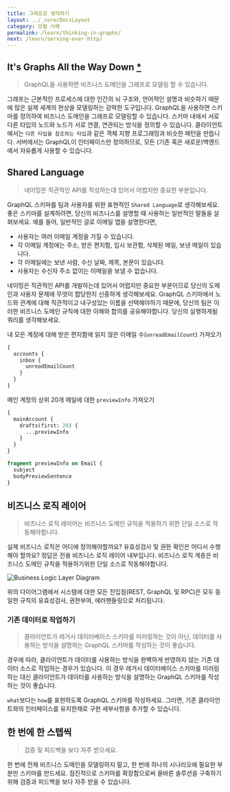 ```yaml
---
title: 그래프로 생각하기
layout: ../_core/DocsLayout
category: 모범 사례
permalink: /learn/thinking-in-graphs/
next: /learn/serving-over-http/
---
```


## It's Graphs All the Way Down [\*](https://en.wikipedia.org/wiki/Turtles_all_the_way_down)
> GraphQL을 사용하면 비즈니스 도메인을 그래프로 모델링 할 수 있습니다.

그래프는 근본적인 프로세스에 대한 인간의 뇌 구조와, 언어적인 설명과 비슷하기 때문에 많은 실제 세계의 현상을 모델링하는 강력한 도구입니다. GraphQL을 사용하면 스키마를 정의하여 비즈니스 도메인을 그래프로 모델링할 수 있습니다. 스키마 내에서 서로 다른 타입의 노드와 노드가 서로 연결, 연관되는 방식을 정의할 수 있습니다. 클라이언트에서는 `다른 타입을 참조하는 타입`과 같은 객체 지향 프로그래밍과 비슷한 패턴을 만듭니다. 서버에서는 GraphQL이 인터페이스만 정의하므로, 모든 (기존 혹은 새로운)백엔드에서 자유롭게 사용할 수 있습니다.

## Shared Language
> 네이밍은 직관적인 API를 작성하는데 있어서 어렵지만 중요한 부분입니다.

GraphQL 스키마를 팀과 사용자를 위한 표현적인 `Shared Language`로 생각해보세요. 좋은 스키마를 설계하려면, 당신의 비즈니스를 설명할 때 사용하는 일반적인 말들을 살펴보세요. 예를 들어, 일반적인 글로 이메일 앱을 설명한다면,

* 사용자는 여러 이메일 계정을 가질 수 있습니다.
* 각 이메일 계정에는 주소, 받은 편지함, 임시 보관함, 삭제된 메일, 보낸 메일이 있습니다.
* 각 이메일에는 보낸 사람, 수신 날짜, 제목, 본문이 있습니다.
* 사용자는 수신자 주소 없이는 이메일을 보낼 수 없습니다.

네이밍은 직관적인 API를 개발하는데 있어서 어렵지만 중요한 부분이므로 당신의 도메인과 사용자 문제에 무엇이 합당한지 신중하게 생각해보세요. GraphQL 스키마에서 노드와 관계에 대해 직관적이고 내구성있는 이름을 선택해야하기 때문에, 당신의 팀은 이러한 비즈니스 도메인 규칙에 대한 이해와 합의를 공유해야합니다. 당신의 실행하게될 쿼리를 생각해보세요.

내 모든 계정에 대해 받은 편지함에 읽지 않은 이메일 수(`unreadEmailCount`) 가져오기
```graphql
{
  accounts {
    inbox {
      unreadEmailCount
    }
  }
}
```

메인 계정의 상위 20개 메일에 대한 `previewInfo` 가져오기
```graphql
{
  mainAccount {
    drafts(first: 20) {
      ...previewInfo
    }
  }
}

fragment previewInfo on Email {
  subject
  bodyPreviewSentence
}
```

## 비즈니스 로직 레이어
> 비즈니스 로직 레이어는 비즈니스 도메인 규칙을 적용하기 위한 단일 소스로 작동해야합니다.

실제 비즈니스 로직은 어디에 정의해야할까요? 유효성검사 및 권한 확인은 어디서 수행해야 할까요? 정답은 전용 비즈니스 로직 레이어 내부입니다. 비즈니스 로직 계층은 비즈니스 도메인 규칙을 적용하기위한 단일 소스로 작동해야합니다.

![Business Logic Layer Diagram](/img/diagrams/business_layer.png)

위의 다이어그램에서 시스템에 대한 모든 진입점(REST, GraphQL 및 RPC)은 모두 동일한 규칙의 유효성검사, 권한부여, 에러핸들링으로 처리됩니다.

### 기존 데이터로 작업하기
> 클라이언트가 레거시 데이터베이스 스키마를 미러링하는 것이 아닌, 데이터를 사용하는 방식을 설명하는 GraphQL 스키마를 작성하는 것이 좋습니다.

경우에 따라, 클라이언트가 데이터를 사용하는 방식을 완벽하게 반영하지 않는 기존 데이터 소스로 작업하는 경우가 있습니다. 이 경우 레거시 데이터베이스 스키마를 미러링하는 대신 클라이언트가 데이터를 사용하는 방식을 설명하는 GraphQL 스키마를 작성하는 것이 좋습니다.

`what`보다는 `how`를 표현하도록 GraphQL 스키마를 작성하세요. 그러면, 기존 클라이언트와의 인터페이스를 유지한채로 구현 세부사항을 추가할 수 있습니다.

## 한 번에 한 스텝씩
> 검증 및 피드백을 보다 자주 받으세요.

한 번에 전체 비즈니스 도메인을 모델링하지 말고, 한 번에 하나의 시나리오에 필요한 부분만 스키마를 만드세요. 점진적으로 스키마를 확장함으로써 올바른 솔루션을 구축하기 위해 검증과 피드백을 보다 자주 받을 수 있습니다.
